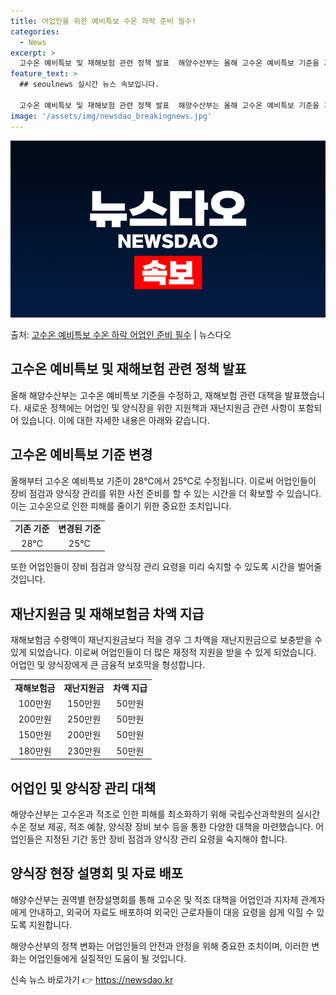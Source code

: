 ```yaml
---
title: 어업인을 위한 예비특보 수온 하락 준비 필수!
categories:
  - News
excerpt: >
  고수온 예비특보 및 재해보험 관련 정책 발표  해양수산부는 올해 고수온 예비특보 기준을 기존의 수온 28℃에…
feature_text: >
  ## seoulnews 실시간 뉴스 속보입니다.

  고수온 예비특보 및 재해보험 관련 정책 발표  해양수산부는 올해 고수온 예비특보 기준을 기존의 수온 28℃에…
image: '/assets/img/newsdao_breakingnews.jpg'
---
```


![뉴스다오 속보](/assets/img/newsdao_breakingnews.jpg)

<p>출처: <a href="https://newsdao.kr/4144" rel="dofollow">고수온 예비특보 수온 하락 어업인 준비 필수</a> | 뉴스다오</p>

<h2 data-ke-size="size26">고수온 예비특보 및 재해보험 관련 정책 발표</h2>
<p data-ke-size="size16">올해 해양수산부는 고수온 예비특보 기준을 수정하고, 재해보험 관련 대책을 발표했습니다. 새로운 정책에는 어업인 및 양식장을 위한 지원책과 재난지원금 관련 사항이 포함되어 있습니다. 이에 대한 자세한 내용은 아래와 같습니다.</p>

<h2 data-ke-size="size26">고수온 예비특보 기준 변경</h2>
<p data-ke-size="size16">올해부터 고수온 예비특보 기준이 28℃에서 25℃로 수정됩니다. 이로써 어업인들이 장비 점검과 양식장 관리를 위한 사전 준비를 할 수 있는 시간을 더 확보할 수 있습니다. 이는 고수온으로 인한 피해를 줄이기 위한 중요한 조치입니다.</p>
<table>
	<tr>
		<td style="text-align: center; height: 17px;"><b>기존 기준</b></td>
		<td style="text-align: center; height: 17px;"><b>변경된 기준</b></td>
	</tr>
	<tr>
		<td style="text-align: center; height: 17px;">28℃</td>
		<td style="text-align: center; height: 17px;">25℃</td>
	</tr>
</table>
<p data-ke-size="size16">또한 어업인들이 장비 점검과 양식장 관리 요령을 미리 숙지할 수 있도록 시간을 벌어줄 것입니다.</p>

<h2 data-ke-size="size26">재난지원금 및 재해보험금 차액 지급</h2>
<p data-ke-size="size16">재해보험금 수령액이 재난지원금보다 적을 경우 그 차액을 재난지원금으로 보충받을 수 있게 되었습니다. 이로써 어업인들이 더 많은 재정적 지원을 받을 수 있게 되었습니다. 어업인 및 양식장에게 큰 금융적 보호막을 형성합니다.</p>
<table>
	<tr>
		<td style="text-align: center; height: 17px;"><b>재해보험금</b></td>
		<td style="text-align: center; height: 17px;"><b>재난지원금</b></td>
		<td style="text-align: center; height: 17px;"><b>차액 지급</b></td>
	</tr>
	<tr>
		<td style="text-align: center; height: 17px;">100만원</td>
		<td style="text-align: center; height: 17px;">150만원</td>
		<td style="text-align: center; height: 17px;">50만원</td>
	</tr>
	<tr>
		<td style="text-align: center; height: 17px;">200만원</td>
		<td style="text-align: center; height: 17px;">250만원</td>
		<td style="text-align: center; height: 17px;">50만원</td>
	</tr>
	<tr>
		<td style="text-align: center; height: 17px;">150만원</td>
		<td style="text-align: center; height: 17px;">200만원</td>
		<td style="text-align: center; height: 17px;">50만원</td>
	</tr>
	<tr>
		<td style="text-align: center; height: 17px;">180만원</td>
		<td style="text-align: center; height: 17px;">230만원</td>
		<td style="text-align: center; height: 17px;">50만원</td>
	</tr>
</table>

<h2 data-ke-size="size26">어업인 및 양식장 관리 대책</h2>
<p data-ke-size="size16">해양수산부는 고수온과 적조로 인한 피해를 최소화하기 위해 국립수산과학원의 실시간 수온 정보 제공, 적조 예찰, 양식장 장비 보수 등을 통한 다양한 대책을 마련했습니다. 어업인들은 지정된 기간 동안 장비 점검과 양식장 관리 요령을 숙지해야 합니다.</p>

<h2 data-ke-size="size26">양식장 현장 설명회 및 자료 배포</h2>
<p data-ke-size="size16">해양수산부는 권역별 현장설명회를 통해 고수온 및 적조 대책을 어업인과 지자체 관계자에게 안내하고, 외국어 자료도 배포하여 외국인 근로자들이 대응 요령을 쉽게 익힐 수 있도록 지원합니다.</p>
<p data-ke-size="size16">해양수산부의 정책 변화는 어업인들의 안전과 안정을 위해 중요한 조치이며, 이러한 변화는 어업인들에게 실질적인 도움이 될 것입니다.</p> 

신속 뉴스 바로가기 👉 <a href="https://newsdao.kr" rel="dofollow">https://newsdao.kr</a>


